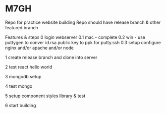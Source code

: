 # M7GH

Repo for practice website building
Repo should have
release branch & other featured branch

Features & steps
0 login webserver
0.1 mac - complete
0.2 win - use puttygen to conver id.rsa public key to ppk for putty.ssh
0.3 setup configure nginx and/or apache and/or node

1 create release branch and clone into server

2 test react hello world

3 mongodb setup

4 test mongo 

5 setup component styles library & test

6 start building
